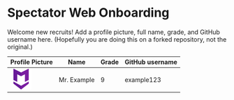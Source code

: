 # Spectator Web Onboarding
Welcome new recruits! Add a profile picture, full name, grade, and GitHub username here. (Hopefully you are doing this on a forked repository, not the original.)

Profile Picture | Name | Grade | GitHub username
---|---|---|---
| ![alt text](https://github.com/adam-p/markdown-here/raw/master/src/common/images/icon48.png) | Mr. Example | 9 | example123 |
